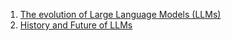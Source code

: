1. [The evolution of Large Language Models (LLMs)](https://tigerabrodi.blog/the-evolution-of-large-language-models-llms)
2. [History and Future of LLMs](https://www.exxactcorp.com/blog/deep-learrning/history-and-future-of-llms)
